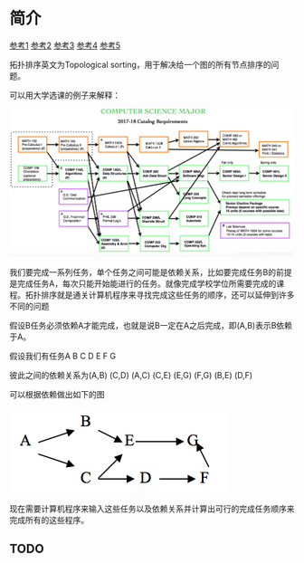 # 简介

[参考1](https://blog.csdn.net/wangdong20/article/details/83443250)
[参考2](http://www.csie.ntnu.edu.tw/~u91029/DirectedAcyclicGraph.html)
[参考3](https://www.geeksforgeeks.org/topological-sorting/)
[参考4](https://oi-wiki.org/graph/topo/)
[参考5](https://blog.csdn.net/lisonglisonglisong/article/details/45543451)

拓扑排序英文为Topological sorting，用于解决给一个图的所有节点排序的问题。

可以用大学选课的例子来解释：

![cs_major](https://github.com/ShaneDean/file/blob/master/blog/algorithm/algorithm_toposort_computer_science_major.png?raw=true)

我们要完成一系列任务，单个任务之间可能是依赖关系，比如要完成任务B的前提是完成任务A，每次只能开始能进行的任务。就像完成学校学位所需要完成的课程。拓扑排序就是通关计算机程序来寻找完成这些任务的顺序，还可以延伸到许多不同的问题

假设B任务必须依赖A才能完成，也就是说B一定在A之后完成，即(A,B)表示B依赖于A。

假设我们有任务A B C D E F G

彼此之间的依赖关系为(A,B) (C,D) (A,C) (C,E) (E,G) (F,G) (B,E) (D,F)

可以根据依赖做出如下的图

![abcdefg](https://github.com/ShaneDean/file/blob/master/blog/algorithm/algorithm_toposort_abcdefg.png?raw=true)



现在需要计算机程序来输入这些任务以及依赖关系并计算出可行的完成任务顺序来完成所有的这些程序。

## TODO